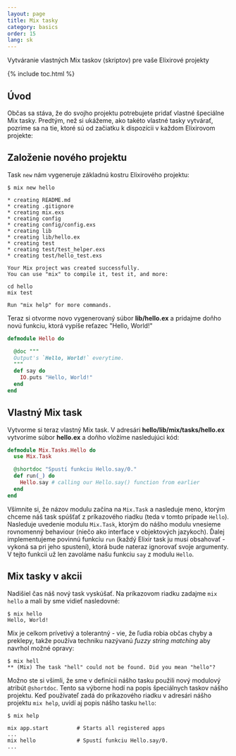 ```yaml
---
layout: page
title: Mix tasky 
category: basics
order: 15
lang: sk
---
```


Vytváranie vlastných Mix taskov (skriptov) pre vaše Elixirové projekty

{% include toc.html %}

## Úvod

Občas sa stáva, že do svojho projektu potrebujete pridať vlastné špeciálne Mix tasky. Predtým, než si ukážeme, ako takéto vlastné tasky vytvárať, pozrime sa na tie, ktoré sú od začiatku k dispozícii v každom Elixirovom projekte:

## Založenie nového projektu

Task `new` nám vygeneruje základnú kostru Elixirového projektu:

```shell
$ mix new hello

* creating README.md
* creating .gitignore
* creating mix.exs
* creating config
* creating config/config.exs
* creating lib
* creating lib/hello.ex
* creating test
* creating test/test_helper.exs
* creating test/hello_test.exs

Your Mix project was created successfully.
You can use "mix" to compile it, test it, and more:

cd hello
mix test

Run "mix help" for more commands.
```

Teraz si otvorme novo vygenerovaný súbor **lib/hello.ex** a pridajme doňho novú funkciu, ktorá vypíše reťazec "Hello, World!"

```elixir
defmodule Hello do

  @doc """
  Output's `Hello, World!` everytime.
  """
  def say do
    IO.puts "Hello, World!"
  end
end
```

## Vlastný Mix task

Vytvorme si teraz vlastný Mix task. V adresári **hello/lib/mix/tasks/hello.ex** vytvoríme súbor **hello.ex** a doňho vložíme nasledujúci kód:

```elixir
defmodule Mix.Tasks.Hello do
  use Mix.Task

  @shortdoc "Spustí funkciu Hello.say/0."
  def run(_) do
    Hello.say # calling our Hello.say() function from earlier
  end
end
```

Všimnite si, že názov modulu začína na `Mix.Task` a nasleduje meno, ktorým chceme náš task spúšťať z príkazového riadku (teda v tomto prípade `Hello`). Nasleduje uvedenie modulu `Mix.Task`, ktorým do nášho modulu vnesieme rovnomenný behaviour (niečo ako interface v objektových jazykoch). Ďalej implementujeme povinnú funkciu `run` (každý Elixir task ju musí obsahovať - vykoná sa pri jeho spustení), ktorá bude nateraz ignorovať svoje argumenty. V tejto funkcii už len zavoláme našu funkciu `say` z modulu `Hello`.


## Mix tasky v akcii

Nadišiel čas náš nový task vyskúšať. Na príkazovom riadku zadajme `mix hello` a mali by sme vidieť nasledovné:

```shell
$ mix hello
Hello, World!
```

Mix je celkom prívetivý a tolerantný - vie, že ľudia robia občas chyby a preklepy, takže používa techniku nazývanú *fuzzy string matching* aby navrhol možné opravy:

```shell
$ mix hell
** (Mix) The task "hell" could not be found. Did you mean "hello"?
```

Možno ste si všimli, že sme v definícii nášho tasku použili nový modulový atribút `@shortdoc`. Tento sa výborne hodí na popis špeciálnych taskov nášho projektu. Keď používateľ zadá do príkazového riadku v adresári nášho projektu `mix help`, uvidí aj popis nášho tasku `hello`:

```shell
$ mix help

mix app.start         # Starts all registered apps
...
mix hello             # Spustí funkciu Hello.say/0.
...
```
